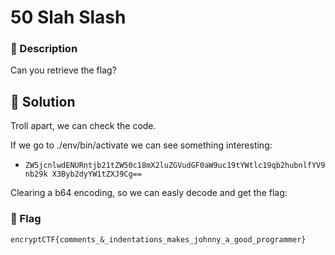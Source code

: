 # 50 Slah Slash
### 📄 Description
Can you retrieve the flag?

## 🔑 Solution

Troll apart, we can check the code.

If we go to ./env/bin/activate we can see something interesting:

- `ZW5jcnlwdENURntjb21tZW50c18mX2luZGVudGF0aW9uc19tYWtlc19qb2hubnlfYV9nb29k
X3Byb2dyYW1tZXJ9Cg==`

Clearing a b64 encoding, so we can easly decode and get the flag:

### 🚩 Flag
```plain
encryptCTF{comments_&_indentations_makes_johnny_a_good_programmer}
```